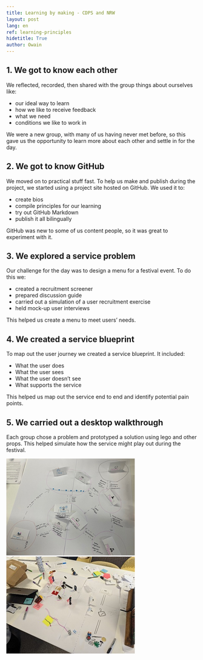 ```yaml
---
title: Learning by making - CDPS and NRW
layout: post
lang: en
ref: learning-principles
hidetitle: True
author: Owain
---
```


## 1. We got to know each other

We reflected, recorded, then shared with the group things about ourselves like: 
*	our ideal way to learn
*	how we like to receive feedback
*	what we need
*	conditions we like to work in

We were a new group, with many of us having never met before, so this gave us the opportunity to learn more about each other and settle in for the day.  

## 2. We got to know GitHub 

We moved on to practical stuff fast. To help us make and publish during the project, we started using a project site hosted on GitHub. We used it to:
* create bios
*	compile principles for our learning
*	try out GitHub Markdown
*	publish it all bilingually

GitHub was new to some of us content people, so it was great to experiment with it.

## 3. We explored a service problem

Our challenge for the day was to design a menu for a festival event. To do this we:
*	created a recruitment screener
*	prepared discussion guide
*	carried out a simulation of a user recruitment exercise
*	held mock-up user interviews

This helped us create a menu to meet users’ needs.

## 4. We created a service blueprint

To map out the user journey we created a service blueprint. It included:
*	What the user does
*	What the user sees
*	What the user doesn’t see
*	What supports the service

This helped us map out the service end to end and identify potential pain points. 

## 5. We carried out a desktop walkthrough

Each group chose a problem and prototyped a solution using lego and other props. This helped simulate how the service might play out during the festival.

![alt text](https://github.com/nrw-lab/nrw-lab.github.io/blob/93e48c6ac79d242459d1a7f927948b6dec8d6777/images/desktop%20walkthrough%20one.png?raw=true) ![alt text](https://github.com/nrw-lab/nrw-lab.github.io/blob/93e48c6ac79d242459d1a7f927948b6dec8d6777/images/desktop%20walkthrough%20two.jpg?raw=true)
